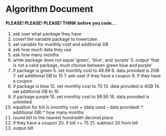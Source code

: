# Algorithm Document
#### PLEASE! PLEASE! PLEASE! THINK before you code...

1. ask user what package they have
2. covert the variable package to lowercase 
2. set variable for monthly cost and additional GB 
3. ask how much data they use
4. ask how many months
4. while package does not equal 'green', 'blue', and 'purple'
   5. output 'that is not a valid package, must choose between green blue and purple'
4. if package is green
   5. set monthly cost to 49.99
   6. data provided is 2GB
   7. set additional GB to 15
   7. ask user if they have a coupon 
   8. if they have a coupon
11. if package is blue
    12. set monthly cost to 70
    13. data provided is 4GB
    14. set additional GB to 10 
14. if package purple
    15. set monthly cost to 99.95
    16. data provided is unlimited
17. equation for bill is (monthly cost + (data used - data provided) * additional GB) * how many months
18. round bill to the nearest hundredth decimal place
19. if they have a coupon
    20. if bill >= 75
        21. subtract 20 from bill
22. output bill